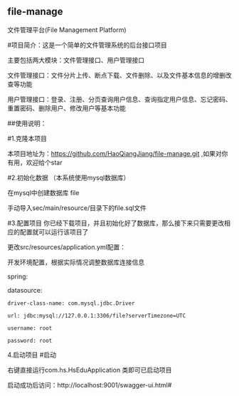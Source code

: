 ## file-manage
文件管理平台(File Management Platform)

#项目简介：这是一个简单的文件管理系统的后台接口项目

主要包括两大模块：文件管理接口、用户管理接口

文件管理接口：文件分片上传、断点下载、文件删除、以及文件基本信息的增删改查等功能

用户管理接口：登录、注册、分页查询用户信息、查询指定用户信息、忘记密码、重置密码、删除用户、修改用户等基本功能

##使用说明：

#1.克隆本项目

本项目地址为：https://github.com/HaoQiangJiang/file-manage.git ,如果对你有用，欢迎给个star

#2.初始化数据
（本系统使用mysql数据库）

在mysql中创建数据库 file

手动导入sec/main/resource/目录下的file.sql文件

#3.配置项目
你已经下载项目，并且初始化好了数据库，那么接下来只需要更改相应的配置就可以运行该项目了

更改src/resources/application.yml配置：

 开发环境配置，根据实际情况调整数据库连接信息
 
spring:

  datasource:
  
    driver-class-name: com.mysql.jdbc.Driver
    
    url: jdbc:mysql://127.0.0.1:3306/file?serverTimezone=UTC
    
    username: root
    
    password: root
 
 4.启动项目
#启动

右键直接运行com.hs.HsEduApplication 类即可已启动项目

启动成功后访问：http://localhost:9001/swagger-ui.html#
